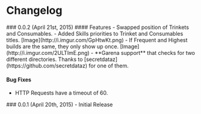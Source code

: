 # Changelog

<a name="0.0.2" />
### 0.0.2 (April 21st, 2015)
#### Features
- Swapped position of Trinkets and Consumables.
- Added Skills priorities to Trinket and Consumables titles. [Image](http://i.imgur.com/GpHtwKt.png)
- If Frequent and Highest builds are the same, they only show up once. [Image](http://i.imgur.com/2ULTImE.png)
- **Garena support** that checks for two different directories. Thanks to [secretdataz](https://github.com/secretdataz) for one of them.

#### Bug Fixes
- HTTP Requests have a timeout of 60.

<a name="0.0.1" />
### 0.0.1 (April 20th, 2015)
- Initial Release
